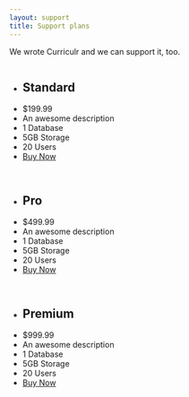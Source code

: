 ```yaml
---
layout: support
title: Support plans
---
```

<div class="lead">
  We wrote Curriculr and we can support it, too.
</div>

<div class="row" data-equalizer>
	<div class="large-4 columns">
  	<ul class="pricing-table">
      <li class="title"><h2>Standard</h2></li>
      <li class="price">$199.99</li>
      <li class="description">An awesome description</li>
      <li class="bullet-item">1 Database</li>
      <li class="bullet-item">5GB Storage</li>
      <li class="bullet-item">20 Users</li>
      <li class="cta-button"><a class="button secondary radius" href="#">Buy Now</a></li>
    </ul>
	</div>
	<div class="large-4 columns">
    <ul class="pricing-table">
      <li class="title"><h2>Pro</h2></li>
      <li class="price">$499.99</li>
      <li class="description">An awesome description</li>
      <li class="bullet-item">1 Database</li>
      <li class="bullet-item">5GB Storage</li>
      <li class="bullet-item">20 Users</li>
      <li class="cta-button"><a class="button secondary radius" href="#">Buy Now</a></li>
    </ul>
	</div>
	<div class="large-4 columns">
    <ul class="pricing-table">
      <li class="title"><h2>Premium</h2></li>
      <li class="price">$999.99</li>
      <li class="description">An awesome description</li>
      <li class="bullet-item">1 Database</li>
      <li class="bullet-item">5GB Storage</li>
      <li class="bullet-item">20 Users</li>
      <li class="cta-button"><a class="button secondary radius" href="#">Buy Now</a></li>
    </ul>
	</div>
</div>
